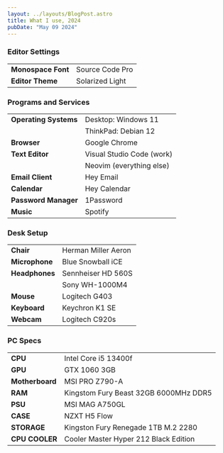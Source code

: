 ```yaml
---
layout: ../layouts/BlogPost.astro
title: What I use, 2024
pubDate: "May 09 2024"
---
```


### Editor Settings

|                    |                 |
| ------------------ | --------------- |
| **Monospace Font** | Source Code Pro |
| **Editor Theme**   | Solarized Light |

### Programs and Services

|                       |                           |
| --------------------- | ------------------------- |
| **Operating Systems** | Desktop: Windows 11       |
|                       | ThinkPad: Debian 12       |
| **Browser**           | Google Chrome             |
| **Text Editor**       | Visual Studio Code (work) |
|                       | Neovim (everything else)  |
| **Email Client**      | Hey Email                 |
| **Calendar**          | Hey Calendar              |
| **Password Manager**  | 1Password                 |
| **Music**             | Spotify                   |

### Desk Setup

|                |                     |
| -------------- | ------------------- |
| **Chair**      | Herman Miller Aeron |
| **Microphone** | Blue Snowball iCE   |
| **Headphones** | Sennheiser HD 560S  |
|                | Sony WH-1000M4      |
| **Mouse**      | Logitech G403       |
| **Keyboard**   | Keychron K1 SE      |
| **Webcam**     | Logitech C920s      |

### PC Specs

|                 |                                       |
| --------------- | ------------------------------------- |
| **CPU**         | Intel Core i5 13400f                  |
| **GPU**         | GTX 1060 3GB                          |
| **Motherboard** | MSI PRO Z790-A                        |
| **RAM**         | Kingstom Fury Beast 32GB 6000MHz DDR5 |
| **PSU**         | MSI MAG A750GL                        |
| **CASE**        | NZXT H5 Flow                          |
| **STORAGE**     | Kingston Fury Renegade 1TB M.2 2280   |
| **CPU COOLER**  | Cooler Master Hyper 212 Black Edition |
